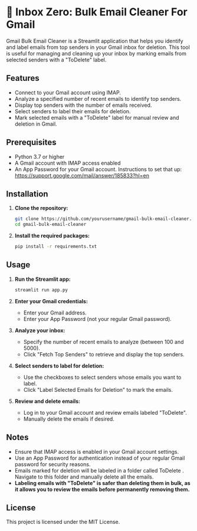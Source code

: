 # 📧 Inbox Zero: Bulk Email Cleaner For Gmail

Gmail Bulk Email Cleaner is a Streamlit application that helps you identify and label emails from top senders in your Gmail inbox for deletion. This tool is useful for managing and cleaning up your inbox by marking emails from selected senders with a "ToDelete" label.

## Features

- Connect to your Gmail account using IMAP.
- Analyze a specified number of recent emails to identify top senders.
- Display top senders with the number of emails received.
- Select senders to label their emails for deletion.
- Mark selected emails with a "ToDelete" label for manual review and deletion in Gmail.

## Prerequisites

- Python 3.7 or higher
- A Gmail account with IMAP access enabled
- An App Password for your Gmail account. Instructions to set that up: https://support.google.com/mail/answer/185833?hl=en

## Installation

1. **Clone the repository:**

   ```bash
   git clone https://github.com/yourusername/gmail-bulk-email-cleaner.git
   cd gmail-bulk-email-cleaner
   ```

2. **Install the required packages:**

   ```bash
   pip install -r requirements.txt
   ```

## Usage

1. **Run the Streamlit app:**

   ```bash
   streamlit run app.py
   ```

2. **Enter your Gmail credentials:**

   - Enter your Gmail address.
   - Enter your App Password (not your regular Gmail password).

3. **Analyze your inbox:**

   - Specify the number of recent emails to analyze (between 100 and 5000).
   - Click "Fetch Top Senders" to retrieve and display the top senders.

4. **Select senders to label for deletion:**

   - Use the checkboxes to select senders whose emails you want to label.
   - Click "Label Selected Emails for Deletion" to mark the emails.

5. **Review and delete emails:**

   - Log in to your Gmail account and review emails labeled "ToDelete".
   - Manually delete the emails if desired.

## Notes

- Ensure that IMAP access is enabled in your Gmail account settings.
- Use an App Password for authentication instead of your regular Gmail password for security reasons.
- Emails marked for deletion will be labeled in a folder called ToDelete . Navigate to this folder and manually delete all the emails.
- **Labeling emails with "ToDelete" is safer than deleting them in bulk, as it allows you to review the emails before permanently removing them.**


## License

This project is licensed under the MIT License.
